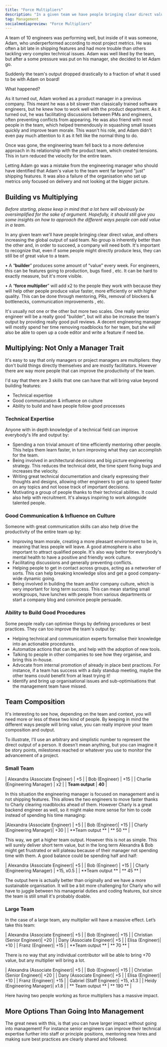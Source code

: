 ```yaml
---
title: "Force Multipliers"
description: "In a given team we have people bringing clear direct value, and others increasing the global output of the team. No group is inherently better than the other and, in order to succeed, a company will need both."
tag: Management
socialmediapreview: "Force Multipliers"
---
```


A team of 10 engineers was performing well, but inside of it was someone, Adam, who underperformed according to most project metrics. He was often a bit late in shipping features and had more trouble than others tackling very complex technical issues.  Adam was well liked by the team, but after a some pressure was put on his manager, she decided to let Adam go.

Suddenly the team's output dropped drastically to a fraction of what it used to be with Adam on board!

What happened?

As it turned out, Adam worked as a product manager in a previous company. This meant he was a bit slower than classically trained software engineers, but he knew how to work well with the product department. As it turned out, he was facilitating discussions between PMs and engineers, often preventing conflicts from appearing. He was also friend with most people in the team, which helped tremendously in squashing small issues quickly and improve team morale. This wasn't his role, and Adam didn't even pay much attention to it as it felt like the normal thing to do.

Once was gone, the engineering team fell back to a more defensive approach in its relationship with the product team, which created tensions. This in turn reduced the velocity for the entire team.

Letting Adam go was a mistake from the engineering manager who should have identified that Adam's value to the team went far beyond "just" shipping features. It was also a failure of the organisation who set up metrics only focused on delivery and not looking at the bigger picture.

## Building vs Multiplying

_Before starting, please keep in mind that a lot here will obviously be oversimplified for the sake of argument. Hopefully, it should still give you some insights on how to approach the different ways people can add value in a team._

In any given team we'll have people bringing clear direct value, and others increasing the global output of said team. No group is inherently better than the other and, in order to succeed, a company will need both. It's important to recognize that, even if some people might directly produce less, they can still be of great value to a team.

• A “**builder**” produces some amount of “value” every week. For engineers, this can be features going to production, bugs fixed , etc. It can be hard to exactly measure, but it's more visible.  

• A “**force multiplier**” will add x2 to the people they work with because they will help other people produce value faster, more efficiently or with higher quality. This can be done through mentoring, PRs, removal of blockers & bottlenecks, communication improvements , etc.

It's usually not one or the other but more two scales. One really senior engineer will be a really good "builder", but will also be increase the team's output by providing really good pull reviews. A decent engineering manager will mostly spend her time removing roadblocks for her team, but she will also be able to open up a code editor and write a feature if need be.

## Multiplying: Not Only a Manager Trait

It's easy to say that only managers or project managers are multipliers: they don't build things directly themselves and are mostly facilitators. However there are way more people that can improve the productivity of the team.

I'd say that there are 3 skills that one can have that will bring value beyond building features:

- Technical expertise
- Good communication & influence on culture
- Ability to build and have people follow good processes

### Technical Expertise

Anyone with in depth knowledge of a technical field can improve everybody's life and output by:

- Spending a non trivial amount of time efficiently mentoring other people. This helps them learn faster, in turn improving what they can accomplish for the team.
- Being involved in architectural decisions and big picture engineering strategy. This reduces the technical debt, the time spent fixing bugs and increases the velocity.
- Writing great technical documentation and clearly expressing their thoughts and designs, allowing other engineers to get up to speed faster on any topics and not loose track of important decisions.
- Motivating a group of people thanks to their technical abilities. It could also help with recruitment. It's always inspiring to work alongside talented people. 

### Good Communication & Influence on Culture

Someone with great communication skills can also help drive the productivity of the entire team up by:

- Improving team morale, creating a more pleasant environment to be in, meaning that less people will leave. A good atmosphere is also important to attract qualified people. It's also way better for everybody's mental health to have a positive and friendly work culture.
- Facilitating discussions and generally preventing conflicts.
- Helping people to get in contact across groups, acting as a networker of sorts. This can help breaking knowledge silos and get a good company-wide dynamic going.
- Being involved in building the team and/or company culture, which is very important for long term success. This can mean starting small workgroups, have lunches with people from various departments or start a company blog and convince people persuade.

### Ability to Build Good Procedures

Some people really can optimise things by defining procedures or best practices. They can too improve the team's output by:

- Helping technical and communication experts formalise their knowledge into an actionable procedures.
- Automatize actions that can be, and help with the adoption of new tools.
- Talking to people in other companies to see how they organise, and bring this in-house.
- Advocate from internal promotion of already in place best practices. For instance, if a team has success with a daily standup meeting, maybe the other teams could benefit from at least trying it!
- Identify and bring up organisational issues and sub-optimisations that the management team have missed.

## Team Composition

It's interesting to see how, depending on the team and context, you will need more or less of these two kind of people. By keeping in mind the different ways people will bring value, you can really improve your team composition and output.

To illustrate, I'll use an arbitrary and simplistic number to represent the direct output of a person. It doesn't mean anything, but you can imagine it be story points, milestones reached or whatever you use to monitor the advancement of a project.

### Small Team

| Alexandra (Associate Engineer) | +5 |
| Bob (Engineer) | +15 |
| Charlie (Engineering Manager) | x2  |
| **Team output**  | **40** |

In this situation the engineering manager is focused on management and is not shipping features. This allows the two engineers to move faster thanks to Charly clearing roadblocks ahead of them. However Charly is a great backend engineer as well, so it might make more sense for him to code instead of spending his time managing:

|Alexandra (Associate Engineer) | +5 |
| Bob (Engineer)| +15 |
| Charly (Engineering Manager)| +30 |
| **Team output ** | ** 50 ** |

This way, we get a higher team output. However this is not as simple. This will surely deliver short term value, but in the long term Alexandra & Bob might get frustrated or will plateau because of their manager not spending time with them. A good balance could be spending half and half:

| Alexandra (Associate Engineer)| +5 |
| Bob (Engineer) | +15 |
| Charly (Engineering Manager) | +15, x0.5 |
| **Team output ** | ** 45 ** |

The output here is actually better than originally and we have a more sustainable organisation. It will be a bit more challenging for Charly who will have to juggle between his managerial duties and coding features, but since the team is still small it's probably doable.

### Large Team

In the case of a large team, any multiplier will have a massive effect. Let’s take this team:

| Alexandra (Associate Engineer)| +5 | 
| Bob (Engineer)| +15 | 
| Christian (Senior Engineer)| +20 | 
| Dany (Associate Engineer)| +5 | 
| Elisa (Engineer)| +10 | 
| Franz (Engineer)| +15 | 
| **Team output ** | ** 70 ** | 

There is no way that any individual contributor will be able to bring +70 value, but any multiplier will bring a lot.

| Alexandra (Associate Engineer)| +5 | 
| Bob (Engineer)| +15 | 
| Christian (Senior Engineer)| +20 | 
| Dany (Associate Engineer)| +5 | 
| Elisa (Engineer)| +10 | 
| Franz (Engineer)| +15 | 
| Gabriel (Staff Engineer)| +15, x1.3 | 
| Heidy (Engineering Manager)| x1.8 | 
| ** Team output ** | ** 190 ** | 

Here having two people working as force multipliers has a massive impact.

## More Options Than Going Into Management

The great news with this, is that you can have larger impact without going into management! For instance senior engineers can improve their technical expertise further into staff or principle positions, mentoring new hires and making sure best practices are clearly shared and followed.